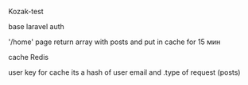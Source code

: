 Kozak-test

base laravel auth

'/home' page return array with posts and put in cache for 15 мин

cache Redis

user key for cache its a hash of user email and .type of request (posts)



